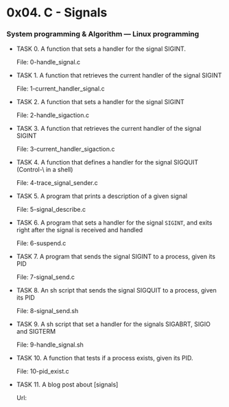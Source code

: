 # 0x04. C - Signals

### System programming & Algorithm ― Linux programming


* TASK 0. A function that sets a handler for the signal SIGINT.

  File: 0-handle_signal.c

* TASK 1. A function that retrieves the current handler of the signal SIGINT

  File: 1-current_handler_signal.c

* TASK 2. A function that sets a handler for the signal SIGINT

  File: 2-handle_sigaction.c

* TASK 3. A function that retrieves the current handler of the signal SIGINT

  File: 3-current_handler_sigaction.c

* TASK 4. A function that defines a handler for the signal SIGQUIT (Control-\ in
  a shell)

  File: 4-trace_signal_sender.c

* TASK 5. A program that prints a description of a given signal

  File: 5-signal_describe.c

* TASK 6. A program that sets a handler for the signal `SIGINT`, and exits right
  after the signal is received and handled

  File: 6-suspend.c

* TASK 7. A program that sends the signal SIGINT to a process, given its PID

  File: 7-signal_send.c

* TASK 8. An sh script that sends the signal SIGQUIT to a process, given its PID

  File: 8-signal_send.sh

* TASK 9. A sh script that set a handler for the signals SIGABRT, SIGIO and
  SIGTERM

  File: 9-handle_signal.sh

* TASK 10. A function that tests if a process exists, given its PID.

  File: 10-pid_exist.c

* TASK 11. A blog post about [signals]

  Url:
